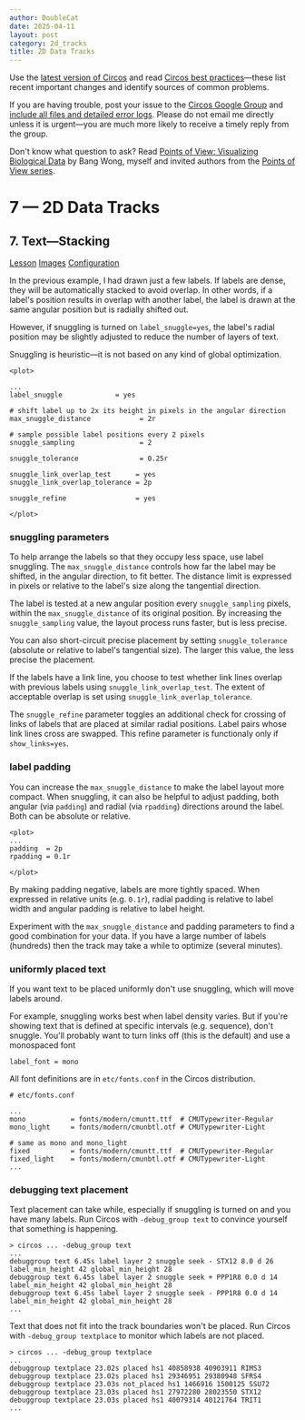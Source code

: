 ```yaml
---
author: DoubleCat
date: 2025-04-11
layout: post
category: 2d_tracks
title: 2D Data Tracks
---
```


Use the [latest version of Circos](/software/download/circos/) and read
[Circos best
practices](/documentation/tutorials/reference/best_practices/)—these list
recent important changes and identify sources of common problems.

If you are having trouble, post your issue to the [Circos Google
Group](https://groups.google.com/group/circos-data-visualization) and [include
all files and detailed error logs](/support/support/). Please do not email me
directly unless it is urgent—you are much more likely to receive a timely
reply from the group.

Don't know what question to ask? Read [Points of View: Visualizing Biological
Data](https://www.nature.com/nmeth/journal/v9/n12/full/nmeth.2258.html) by
Bang Wong, myself and invited authors from the [Points of View
series](https://mk.bcgsc.ca/pointsofview).

# 7 — 2D Data Tracks

## 7\. Text—Stacking

[Lesson](/documentation/tutorials/2d_tracks/text_2/lesson)
[Images](/documentation/tutorials/2d_tracks/text_2/images)
[Configuration](/documentation/tutorials/2d_tracks/text_2/configuration)

In the previous example, I had drawn just a few labels. If labels are dense,
they will be automatically stacked to avoid overlap. In other words, if a
label's position results in overlap with another label, the label is drawn at
the same angular position but is radially shifted out.

However, if snuggling is turned on `label_snuggle=yes`, the label's radial
position may be slightly adjusted to reduce the number of layers of text.

Snuggling is heuristic—it is not based on any kind of global optimization.

    
    
    <plot>
    
    ...
    label_snuggle             = yes
    
    # shift label up to 2x its height in pixels in the angular direction
    max_snuggle_distance            = 2r
    
    # sample possible label positions every 2 pixels
    snuggle_sampling                = 2
    
    snuggle_tolerance               = 0.25r
    
    snuggle_link_overlap_test      = yes 
    snuggle_link_overlap_tolerance = 2p
    
    snuggle_refine                 = yes
    
    </plot>
    

### snuggling parameters

To help arrange the labels so that they occupy less space, use label
snuggling. The `max_snuggle_distance` controls how far the label may be
shifted, in the angular direction, to fit better. The distance limit is
expressed in pixels or relative to the label's size along the tangential
direction.

The label is tested at a new angular position every `snuggle_sampling` pixels,
within the `max_snuggle_distance` of its original position. By increasing the
`snuggle_sampling` value, the layout process runs faster, but is less precise.

You can also short-circuit precise placement by setting `snuggle_tolerance`
(absolute or relative to label's tangential size). The larger this value, the
less precise the placement.

If the labels have a link line, you choose to test whether link lines overlap
with previous labels using `snuggle_link_overlap_test`. The extent of
acceptable overlap is set using `snuggle_link_overlap_tolerance`.

The `snuggle_refine` parameter toggles an additional check for crossing of
links of labels that are placed at similar radial positions. Label pairs whose
link lines cross are swapped. This refine parameter is functionaly only if
`show_links=yes`.

### label padding

You can increase the `max_snuggle_distance` to make the label layout more
compact. When snuggling, it can also be helpful to adjust padding, both
angular (via `padding`) and radial (via `rpadding`) directions around the
label. Both can be absolute or relative.

    
    
    <plot>
    ...
    padding  = 2p
    rpadding = 0.1r
    
    </plot>
    

By making padding negative, labels are more tightly spaced. When expressed in
relative units (e.g. `0.1r`), radial padding is relative to label width and
angular padding is relative to label height.

Experiment with the `max_snuggle_distance` and padding parameters to find a
good combination for your data. If you have a large number of labels
(hundreds) then the track may take a while to optimize (several minutes).

### uniformly placed text

If you want text to be placed uniformly don't use snuggling, which will move
labels around.

For example, snuggling works best when label density varies. But if you're
showing text that is defined at specific intervals (e.g. sequence), don't
snuggle. You'll probably want to turn links off (this is the default) and use
a monospaced font

    
    
    label_font = mono
    

All font definitions are in `etc/fonts.conf` in the Circos distribution.

    
    
    # etc/fonts.conf
    
    ...
    mono           = fonts/modern/cmuntt.ttf  # CMUTypewriter-Regular
    mono_light     = fonts/modern/cmunbtl.otf # CMUTypewriter-Light
    
    # same as mono and mono_light
    fixed          = fonts/modern/cmuntt.ttf  # CMUTypewriter-Regular
    fixed_light    = fonts/modern/cmunbtl.otf # CMUTypewriter-Light
    ...
    

### debugging text placement

Text placement can take while, especially if snuggling is turned on and you
have many labels. Run Circos with `-debug_group text` to convince yourself
that something is happening.

    
    
    > circos ... -debug_group text
    ...
    debuggroup text 6.45s label layer 2 snuggle seek - STX12 8.0 d 26 label_min_height 42 global_min_height 28
    debuggroup text 6.45s label layer 2 snuggle seek + PPP1R8 0.0 d 14 label_min_height 42 global_min_height 28
    debuggroup text 6.45s label layer 2 snuggle seek - PPP1R8 0.0 d 14 label_min_height 42 global_min_height 28
    ...
    

Text that does not fit into the track boundaries won't be placed. Run Circos
with `-debug_group textplace` to monitor which labels are not placed.

    
    
    > circos ... -debug_group textplace
    ...
    debuggroup textplace 23.02s placed hs1 40858938 40903911 RIMS3
    debuggroup textplace 23.02s placed hs1 29346951 29380948 SFRS4
    debuggroup textplace 23.03s not_placed hs1 1466916 1500125 SSU72
    debuggroup textplace 23.03s placed hs1 27972280 28023550 STX12
    debuggroup textplace 23.03s placed hs1 40079314 40121764 TRIT1
    ...
    
    

